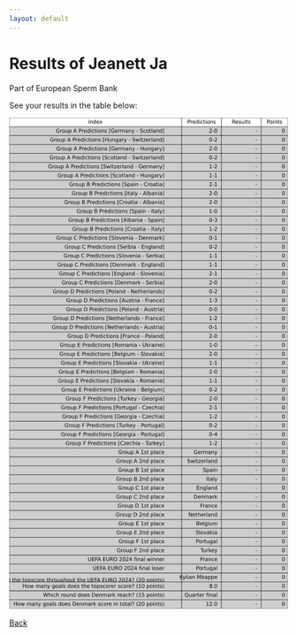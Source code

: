```yaml
---
layout: default
---
```


# Results of Jeanett Ja 
    
Part of European Sperm Bank
    
See your results in the table below:
    
![Jeanett Ja](./user_plots/Jeanett_Ja.svg?raw=true)

[Back](https://christianbanggribsvad.github.io/em_spillet.github.io/)